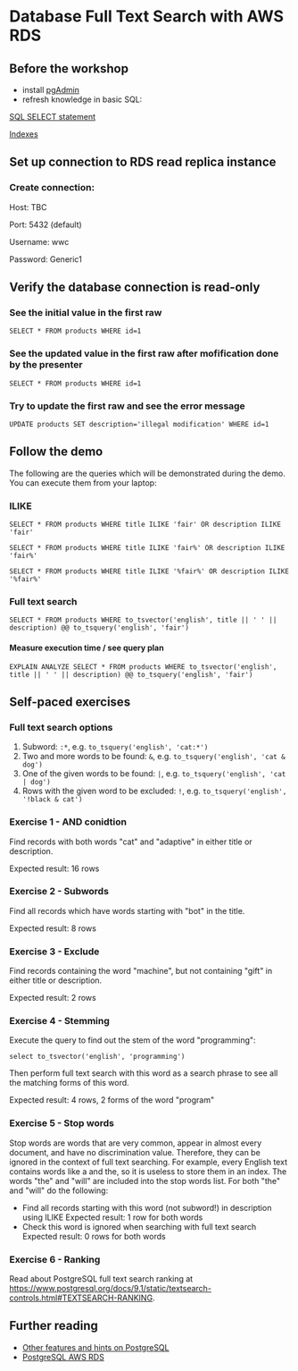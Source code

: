 # Database Full Text Search with AWS RDS

## Before the workshop
- install [pgAdmin](https://www.pgadmin.org/download/)
- refresh knowledge in basic SQL:

[SQL SELECT statement](http://www.w3schools.com/sql/sql_select.asp)


[Indexes](http://postgresguide.com/performance/indexes.html)

## Set up connection to RDS read replica instance
### Create connection:

Host: TBC

Port: 5432 (default)

Username: wwc

Password: Generic1

## Verify the database connection is read-only

### See the initial value in the first raw
`SELECT * FROM products WHERE id=1`

### See the updated value in the first raw after mofification done by the presenter
`SELECT * FROM products WHERE id=1`

### Try to update the first raw and see the error message
`UPDATE products SET description='illegal modification' WHERE id=1`


## Follow the demo
The following are the queries which will be demonstrated during the demo. You can execute them from your laptop:
### ILIKE
`SELECT * FROM products WHERE title ILIKE 'fair' OR description ILIKE 'fair'`

`SELECT * FROM products WHERE title ILIKE 'fair%' OR description ILIKE 'fair%'`

`SELECT * FROM products WHERE title ILIKE '%fair%' OR description ILIKE '%fair%'`

### Full text search
`SELECT * FROM products
WHERE to_tsvector('english', title || ' ' || description) @@ to_tsquery('english', 'fair')`

#### Measure execution time / see query plan
`EXPLAIN ANALYZE SELECT * FROM products
WHERE to_tsvector('english', title || ' ' || description) @@ to_tsquery('english', 'fair')`

## Self-paced exercises
### Full text search options
1. Subword: `:*`, e.g. `to_tsquery('english', 'cat:*')`
2. Two and more words to be found: `&`, e.g. `to_tsquery('english', 'cat & dog')`
3. One of the given words to be found: `|`, e.g. `to_tsquery('english', 'cat | dog')`
4. Rows with the given word to be excluded: `!`, e.g. `to_tsquery('english', '!black & cat')`

### Exercise 1 - AND conidtion
Find records with both words "cat" and "adaptive" in either title or description.

Expected result: 16 rows

### Exercise 2 - Subwords
Find all records which have words starting with "bot" in the title.

Expected result: 8 rows

### Exercise 3 - Exclude
Find records containing the word "machine", but not containing "gift" in either title or description. 

Expected result: 2 rows

### Exercise 4 - Stemming
Execute the query to find out the stem of the word "programming":

`select to_tsvector('english', 'programming')`

Then perform full text search with this word as a search phrase to see all the matching forms of this word.

Expected result: 4 rows, 2 forms of the word "program"

### Exercise 5 - Stop words
Stop words are words that are very common, appear in almost every document, and have no discrimination value. Therefore, they can be ignored in the context of full text searching. For example, every English text contains words like a and the, so it is useless to store them in an index.
The words "the" and "will" are included into the stop words list. For both "the" and "will" do the following:

- Find all records starting with this word (not subword!) in description using ILIKE
Expected result: 1 row for both words
- Check this word is ignored when searching with full text search
Expected result: 0 rows for both words

### Exercise 6 - Ranking
Read about PostgreSQL full text search ranking at https://www.postgresql.org/docs/9.1/static/textsearch-controls.html#TEXTSEARCH-RANKING.

## Further reading
- [Other features and hints on PostgreSQL](http://postgresguide.com/)
- [PostgreSQL AWS RDS](https://aws.amazon.com/rds/postgresql/)
